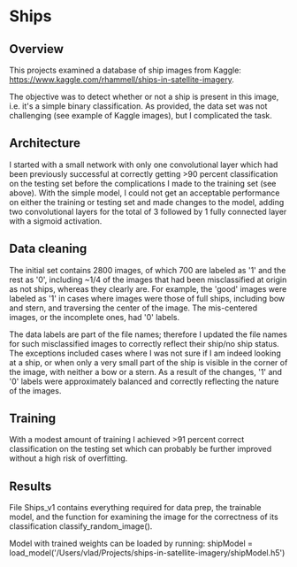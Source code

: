 # Ships

## Overview

This projects examined a database of ship images from Kaggle: https://www.kaggle.com/rhammell/ships-in-satellite-imagery.

The objective was to detect whether or not a ship is present in this image, i.e. it's a simple binary classification. As provided, the data set was not challenging (see example of Kaggle images), but I complicated the task. 

## Architecture

I started with a small network with only one convolutional layer which had been previously successful at correctly getting >90 percent classification on the testing set before the complications I made to the training set (see above). With the simple model, I could not get an acceptable performance on either the training or testing set and made changes to the model, adding two convolutional layers for the total of 3 followed by 1 fully connected layer with a sigmoid activation.

## Data cleaning

The initial set contains 2800 images, of which 700 are labeled as '1' and the rest as '0', including ~1/4 of the images that had been misclassified at origin as not ships, whereas they clearly are. For example, the 'good' images were labeled as '1' in cases where images were those of full ships, including bow and stern, and traversing the center of the image. The mis-centered images, or the incomplete ones, had '0' labels. 

The data labels are part of the file names; therefore I updated the file names for such misclassified images to correctly reflect their ship/no ship status. The exceptions included cases where I was not sure if I am indeed looking at a ship, or when only a very small part of the ship is visible in the corner of the image, with neither a bow or a stern. As a result of the changes, '1' and '0' labels were approximately balanced and correctly reflecting the nature of the images.

## Training

With a modest amount of training I achieved >91 percent correct classification on the testing set which can probably be further improved without a high risk of overfitting.

## Results

File Ships_v1 contains everything required for data prep, the trainable model, and the function for examining the image for the correctness of its classification classify_random_image().

Model with trained weights can be loaded by running:
shipModel = load_model('/Users/vlad/Projects/ships-in-satellite-imagery/shipModel.h5')